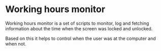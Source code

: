 # Working hours monitor

Working hours monitor is a set of scripts to monitor, log and fetching information about the time when the screen was locked and unlocked.

Based on this it helps to control when the user was at the computer and when not.

